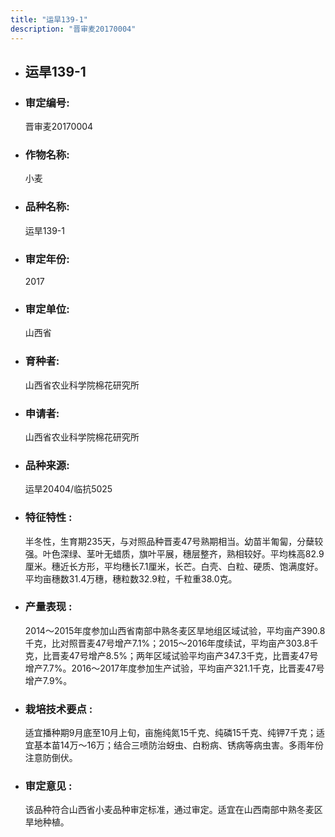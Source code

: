 ```yaml
---
title: "运旱139-1"
description: "晋审麦20170004"
---
```

* ## 运旱139-1
* ###  审定编号:  
   晋审麦20170004

*  ### 作物名称:  
   小麦

*   ###  品种名称: 
    运旱139-1

*   ### 审定年份: 
    2017

*   ### 审定单位:  
    山西省

*   ### 育种者:  
    山西省农业科学院棉花研究所 

*   ### 申请者:  
    山西省农业科学院棉花研究所 

*   ### 品种来源:  
    运旱20404/临抗5025 

*   ### 特征特性 : 
    半冬性，生育期235天，与对照品种晋麦47号熟期相当。幼苗半匍匐，分蘖较强。叶色深绿、茎叶无蜡质，旗叶平展，穗层整齐，熟相较好。平均株高82.9厘米。穗近长方形，平均穗长7.1厘米，长芒。白壳、白粒、硬质、饱满度好。平均亩穗数31.4万穗，穗粒数32.9粒，千粒重38.0克。

*   ### 产量表现 : 
    2014～2015年度参加山西省南部中熟冬麦区旱地组区域试验，平均亩产390.8千克，比对照晋麦47号增产7.1%；2015～2016年度续试，平均亩产303.8千克，比晋麦47号增产8.5%；两年区域试验平均亩产347.3千克，比晋麦47号增产7.7%。2016～2017年度参加生产试验，平均亩产321.1千克，比晋麦47号增产7.9%。

*   ### 栽培技术要点 : 
    适宜播种期9月底至10月上旬，亩施纯氮15千克、纯磷15千克、纯钾7千克；适宜基本苗14万～16万；结合三喷防治蚜虫、白粉病、锈病等病虫害。多雨年份注意防倒伏。

*   ### 审定意见 : 
    该品种符合山西省小麦品种审定标准，通过审定。适宜在山西南部中熟冬麦区旱地种植。
